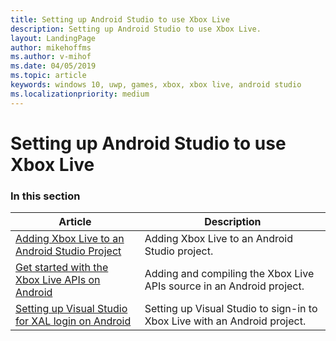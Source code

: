 ```yaml
---
title: Setting up Android Studio to use Xbox Live
description: Setting up Android Studio to use Xbox Live.
layout: LandingPage
author: mikehoffms
ms.author: v-mihof
ms.date: 04/05/2019
ms.topic: article
keywords: windows 10, uwp, games, xbox, xbox live, android studio
ms.localizationpriority: medium
---
```


# Setting up Android Studio to use Xbox Live


### In this section

| Article | Description |
|---------|-------------|
| [Adding Xbox Live to an Android Studio Project](get-started-with-partner/get-started-with-android-studio.md) | Adding Xbox Live to an Android Studio project. |
| [Get started with the Xbox Live APIs on Android](get-started-with-ios-android/android-get-started-with-xsapi.md) | Adding and compiling the Xbox Live APIs source in an Android project. |
| [Setting up Visual Studio for XAL login on Android](using-xbox-live/auth/android-xal.md) | Setting up Visual Studio to sign-in to Xbox Live with an Android project. |
